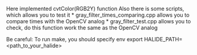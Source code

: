 Here implemented cvtColor(RGB2Y) function
Also there is some scripts, which allows you to test it
    * gray_filter_times_comparing.cpp
            allows you to compare times with the OpenCV analog
    * gray_filter_test.cpp
            allows you to check, do this function work the same as the OpenCV analog

Be careful:
    To run make, you should specify env
        export HALIDE_PATH=<path_to_your_halide>
